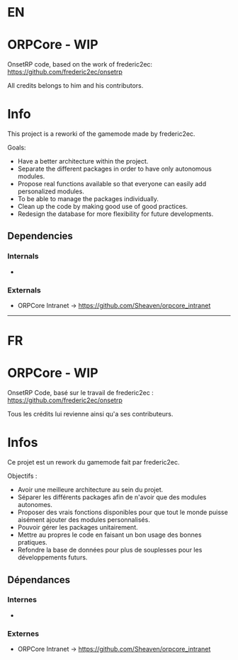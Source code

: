 # EN
# ORPCore - WIP
OnsetRP code, based on the work of frederic2ec: https://github.com/frederic2ec/onsetrp

All credits belongs to him and his contributors.

# Info
This project is a reworki of the gamemode made by frederic2ec.

Goals:
- Have a better architecture within the project.
- Separate the different packages in order to have only autonomous modules.
- Propose real functions available so that everyone can easily add personalized modules.
- To be able to manage the packages individually.
- Clean up the code by making good use of good practices.
- Redesign the database for more flexibility for future developments.

## Dependencies
### Internals
- 
### Externals
- ORPCore Intranet → https://github.com/Sheaven/orpcore_intranet

---

# FR
# ORPCore - WIP
OnsetRP Code, basé sur le travail de frederic2ec : https://github.com/frederic2ec/onsetrp

Tous les crédits lui revienne ainsi qu'a ses contributeurs.

# Infos
Ce projet est un rework du gamemode fait par frederic2ec.

Objectifs :
- Avoir une meilleure architecture au sein du projet.
- Séparer les différents packages afin de n'avoir que des modules autonomes.
- Proposer des vrais fonctions disponibles pour que tout le monde puisse aisément ajouter des modules personnalisés.
- Pouvoir gérer les packages unitairement.
- Mettre au propres le code en faisant un bon usage des bonnes pratiques.
- Refondre la base de données pour plus de souplesses pour les développements futurs.

## Dépendances
### Internes
- 
### Externes
- ORPCore Intranet → https://github.com/Sheaven/orpcore_intranet
